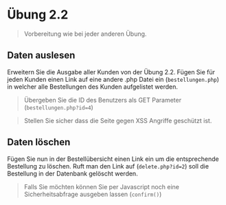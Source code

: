 # Übung 2.2 #

> Vorbereitung wie bei jeder anderen Übung.

## Daten auslesen ##

Erweitern Sie die Ausgabe aller Kunden von der Übung 2.2. Fügen Sie für jeden Kunden einen Link
auf eine andere .php Datei ein (`bestellungen.php`) in welcher alle Bestellungen des Kunden aufgelistet werden.

> Übergeben Sie die ID des Benutzers als GET Parameter (`bestellungen.php?id=4`)

> Stellen Sie sicher dass die Seite gegen XSS Angriffe geschützt ist.

## Daten löschen ##

Fügen Sie nun in der Bestellübersicht einen Link ein um die entsprechende Bestellung zu löschen.
Ruft man den Link auf (`delete.php?id=2`) soll die Bestellung in der Datenbank gelöscht werden.

> Falls Sie möchten können Sie per Javascript noch eine Sicherheitsabfrage ausgeben lassen (`confirm()`)